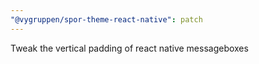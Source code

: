 ```yaml
---
"@vygruppen/spor-theme-react-native": patch
---
```


Tweak the vertical padding of react native messageboxes
